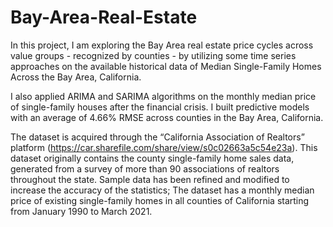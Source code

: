 # Bay-Area-Real-Estate


In this project, I am exploring the Bay Area real estate price cycles across value groups - recognized by counties - by utilizing some time series approaches on the available historical data of Median Single-Family Homes Across the Bay Area, California.

I also applied ARIMA and SARIMA algorithms on the monthly median price of single-family houses after the financial crisis. I built predictive models with an average of 4.66% RMSE across counties in the Bay Area, California. 

The dataset is acquired through the “California Association of Realtors” platform (https://car.sharefile.com/share/view/s0c02663a5c54e23a). This dataset originally contains the county single-family home sales data, generated from a survey of more than 90 associations of realtors throughout the state. Sample data has been refined and modified to increase the accuracy of the statistics; The dataset has a monthly median price of existing single-family homes in all counties of California starting from January 1990 to March 2021. 
